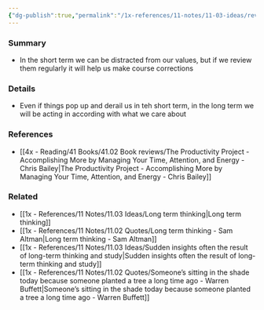 ```yaml
---
{"dg-publish":true,"permalink":"/1x-references/11-notes/11-03-ideas/review-values-and-long-term-goals-regularly/","title":"Review values and long term goals regularly","dgShowBacklinks":false}
---
```



### Summary
- In the short term we can be distracted from our values, but if we review them regularly it will help us make course corrections

### Details
- Even if things pop up and derail us in teh short term, in the long term we will be acting in according with what we care about

### References
- [[4x - Reading/41 Books/41.02 Book reviews/The Productivity Project - Accomplishing More by Managing Your Time, Attention, and Energy - Chris Bailey\|The Productivity Project - Accomplishing More by Managing Your Time, Attention, and Energy - Chris Bailey]]

### Related
- [[1x - References/11 Notes/11.03 Ideas/Long term thinking\|Long term thinking]]
- [[1x - References/11 Notes/11.02 Quotes/Long term thinking - Sam Altman\|Long term thinking - Sam Altman]]
- [[1x - References/11 Notes/11.03 Ideas/Sudden insights often the result of long-term thinking and study\|Sudden insights often the result of long-term thinking and study]]
- [[1x - References/11 Notes/11.02 Quotes/Someone’s sitting in the shade today because someone planted a tree a long time ago - Warren Buffett\|Someone’s sitting in the shade today because someone planted a tree a long time ago - Warren Buffett]]